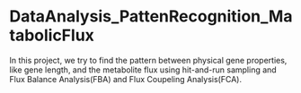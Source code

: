 # DataAnalysis_PattenRecognition_MatabolicFlux
In this project, we try to find the pattern between physical gene properties, like gene length, and the metabolite flux using hit-and-run sampling and Flux Balance Analysis(FBA) and Flux Coupeling Analysis(FCA).
